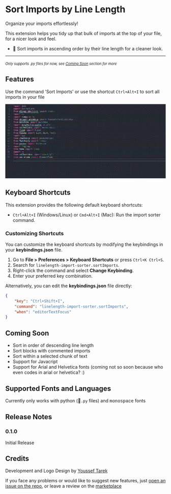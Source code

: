 # Sort Imports by Line Length

Organize your imports effortlessly!

This extension helps you tidy up that bulk of imports at the top of your file, for a nicer look and feel.

- 🧹 Sort imports in ascending order by their line length for a cleaner look.

---

<span style="font-size: 0.8em;">*Only supports .py files for now, see [Coming Soon](#coming-soon) section for more*</span>



## Features

Use the command 'Sort Imports' or use the shortcut `Ctrl+Alt+I` to sort all imports in your file

![Sort Your Imports!](demo.gif)

## Keyboard Shortcuts

This extension provides the following default keyboard shortcuts:

- `Ctrl+Alt+I` (Windows/Linux) or `Cmd+Alt+I` (Mac): Run the import sorter command.

### Customizing Shortcuts

You can customize the keyboard shortcuts by modifying the keybindings in your **keybindings.json** file.

1. Go to **File > Preferences > Keyboard Shortcuts** or press `Ctrl+K Ctrl+S`.
2. Search for `linelength-import-sorter.sortImports`.
3. Right-click the command and select **Change Keybinding**.
4. Enter your preferred key combination.

Alternatively, you can edit the **keybindings.json** file directly:

```json
{
    "key": "Ctrl+Shift+I",
    "command": "linelength-import-sorter.sortImports",
    "when": "editorTextFocus"
}
```

## Coming Soon
- Sort in order of descending line length
- Sort blocks with commented imports
- Sort within a selected chunk of text
- Support for Javacript
- Support for Arial and Helvetica fonts (coming not so soon because who even codes in arial or helvetica? :) 


## Supported Fonts and Languages

Currently only works with python (🐍`.py` files) and <span style = "font-family: courier new;">monospace</span> fonts

## Release Notes

### 0.1.0
Initial Release

## Credits
Development and Logo Design by [Youssef Tarek](https://github.com/Youssef1241/import-sorter)

If you face any problems or would like to suggest new features, just [open an issue on the repo](https://github.com/Youssef1241/linelength-import-sorter/issues), or leave a review on the [marketplace](https://marketplace.visualstudio.com/items?itemName=lavish-studios.linelength-import-sorter&ssr=false#review-details)
